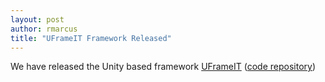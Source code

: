 ```yaml
---
layout: post
author: rmarcus
title: "UFrameIT Framework Released"
---
```

We have released the Unity based framework [UFrameIT](https://kwarc.info/systems/frameit/) ([code repository](https://github.com/UFrameIT/))
